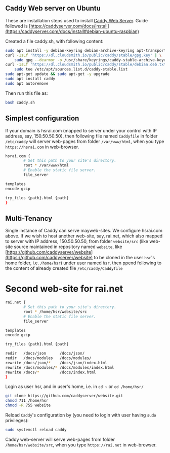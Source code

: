 ## Caddy Web server on Ubuntu

These are installation steps used to install [Caddy Web Server](https://caddyserver.com/).
Guide followed is [https://caddyserver.com/docs/install](https://caddyserver.com/docs/install#debian-ubuntu-raspbian)

Created a file caddy.sh, with following content:

```sh
sudo apt install -y debian-keyring debian-archive-keyring apt-transport-https
curl -1sLf 'https://dl.cloudsmith.io/public/caddy/stable/gpg.key' | \
    sudo gpg --dearmor -o /usr/share/keyrings/caddy-stable-archive-keyring.gpg
curl -1sLf 'https://dl.cloudsmith.io/public/caddy/stable/debian.deb.txt' | \
    sudo tee /etc/apt/sources.list.d/caddy-stable.list
sudo apt-get update && sudo apt-get -y upgrade
sudo apt install caddy
sudo apt autoremove
```

Then run this file as:

```sh
bash caddy.sh
```

## Simplest configuration

If your domain is hsrai.com (mapped to server under your control with IP address,
say, 150.50.50.50), then following file named `Caddyfile` in folder `/etc/caddy`
will server web-pages from folder `/var/www/html`, when you type `https://hsrai.com`
in web-browser.

```sh
hsrai.com {
        # Set this path to your site's directory.
        root * /var/www/html
        # Enable the static file server.
        file_server

templates
encode gzip

try_files {path}.html {path}
}
```

## Multi-Tenancy

Single instance of Caddy can serve mayweb-sites. We configure hsrai.com above. If we
wish to host another web-site, say, rai.net, which also mapped to server with IP
address, 150.50.50.50, from folder `website/src` (like web-site source maintained in
repository named `website`, like
[https://github.com/caddyserver/website](https://github.com/caddyserver/website) to be
cloned in the user `hsr`'s home folder, i.e. `/home/hsr`) under user named `hsr`, then
ppend following to the content of already created file `/etc/caddy/Caddyfile`

# Second web-site for rai.net

```sh
rai.net {
        # Set this path to your site's directory.
        root * /home/hsr/website/src
        # Enable the static file server.
        file_server

templates
encode gzip

try_files {path}.html {path}

redir   /docs/json      /docs/json/
redir   /docs/modules   /docs/modules/
rewrite /docs/json/*    /docs/json/index.html
rewrite /docs/modules/* /docs/modules/index.html
rewrite /docs/*         /docs/index.html
}
```

Login as user hsr, and in user's home, i.e. in `cd ~` or `cd /home/hsr/`

```sh
git clone https://github.com/caddyserver/website.git
chmod 711 /home/hsr
chmod -R 755 website
```

Reload `Caddy`'s configuration by (you need to login with user having `sudo`
privileges):

```sh
sudo systemctl reload caddy
```

Caddy web-server will serve web-pages from folder `/home/hsr/website/src`, when
you type `https://rai.net` in web-browser.
